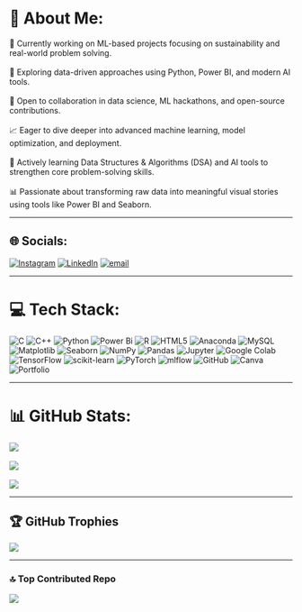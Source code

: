 # 💫 About Me: 
🔭 Currently working on ML-based projects focusing on sustainability and real-world problem solving.<br>  
🧠 Exploring data-driven approaches using Python, Power BI, and modern AI tools.<br>  
🤝 Open to collaboration in data science, ML hackathons, and open-source contributions.<br>  
📈 Eager to dive deeper into advanced machine learning, model optimization, and deployment.<br>  
🌱 Actively learning Data Structures & Algorithms (DSA) and AI tools to strengthen core problem-solving skills.<br>  
📊 Passionate about transforming raw data into meaningful visual stories using tools like Power BI and Seaborn.  

---

## 🌐 Socials:
[![Instagram](https://img.shields.io/badge/Instagram-%23E4405F.svg?logo=Instagram&logoColor=white)](https://instagram.com/jain.utkarsh_) 
[![LinkedIn](https://img.shields.io/badge/LinkedIn-%230077B5.svg?logo=linkedin&logoColor=white)](https://linkedin.com/in/utkarsh-jain-5605-uj) 
[![email](https://img.shields.io/badge/Email-D14836?logo=gmail&logoColor=white)](mailto:jain.utkarsh.5605@gmail.com)

---

# 💻 Tech Stack:
![C](https://img.shields.io/badge/c-%2300599C.svg?style=for-the-badge&logo=c&logoColor=white) 
![C++](https://img.shields.io/badge/c++-%2300599C.svg?style=for-the-badge&logo=c%2B%2B&logoColor=white) 
![Python](https://img.shields.io/badge/python-3670A0?style=for-the-badge&logo=python&logoColor=ffdd54) 
![Power Bi](https://img.shields.io/badge/power_bi-F2C811?style=for-the-badge&logo=powerbi&logoColor=black) 
![R](https://img.shields.io/badge/r-%23276DC3.svg?style=for-the-badge&logo=r&logoColor=white) 
![HTML5](https://img.shields.io/badge/html5-%23E34F26.svg?style=for-the-badge&logo=html5&logoColor=white) 
![Anaconda](https://img.shields.io/badge/Anaconda-%2344A833.svg?style=for-the-badge&logo=anaconda&logoColor=white) 
![MySQL](https://img.shields.io/badge/mysql-4479A1.svg?style=for-the-badge&logo=mysql&logoColor=white) 
![Matplotlib](https://img.shields.io/badge/Matplotlib-%23ffffff.svg?style=for-the-badge&logo=Matplotlib&logoColor=black) 
![Seaborn](https://img.shields.io/badge/Seaborn-%230C5A93.svg?style=for-the-badge&logo=seaborn&logoColor=white) 
![NumPy](https://img.shields.io/badge/numpy-%23013243.svg?style=for-the-badge&logo=numpy&logoColor=white) 
![Pandas](https://img.shields.io/badge/pandas-%23150458.svg?style=for-the-badge&logo=pandas&logoColor=white) 
![Jupyter](https://img.shields.io/badge/Jupyter-%23DA5B0B.svg?style=for-the-badge&logo=Jupyter&logoColor=white) 
![Google Colab](https://img.shields.io/badge/Google_Colab-%23F9AB00.svg?style=for-the-badge&logo=googlecolab&logoColor=black) 
![TensorFlow](https://img.shields.io/badge/TensorFlow-%23E6E6E6.svg?style=for-the-badge&logo=TensorFlow&logoColor=FF6F00) 
![scikit-learn](https://img.shields.io/badge/scikit--learn-%23F7931E.svg?style=for-the-badge&logo=scikit-learn&logoColor=white) 
![PyTorch](https://img.shields.io/badge/PyTorch-%23EE4C2C.svg?style=for-the-badge&logo=PyTorch&logoColor=white) 
![mlflow](https://img.shields.io/badge/mlflow-%23d9ead3.svg?style=for-the-badge&logo=numpy&logoColor=blue) 
![GitHub](https://img.shields.io/badge/github-%23121011.svg?style=for-the-badge&logo=github&logoColor=white) 
![Canva](https://img.shields.io/badge/Canva-%2300C4CC.svg?style=for-the-badge&logo=Canva&logoColor=white) 
![Portfolio](https://img.shields.io/badge/Portfolio-%23000000.svg?style=for-the-badge&logo=firefox&logoColor=#FF7139)

---

# 📊 GitHub Stats:
![](https://github-readme-stats.vercel.app/api?username=UtkarshJain05&theme=highcontrast&hide_border=false&include_all_commits=true&count_private=false)<br/>  
![](https://nirzak-streak-stats.vercel.app/?user=UtkarshJain05&theme=highcontrast&hide_border=false)<br/>  
![](https://github-readme-stats.vercel.app/api/top-langs/?username=UtkarshJain05&theme=highcontrast&hide_border=false&include_all_commits=true&count_private=false&layout=compact)  

---

## 🏆 GitHub Trophies
![](https://github-profile-trophy.vercel.app/?username=UtkarshJain05&theme=darkhub&no-frame=false&no-bg=false&margin-w=4)  

---

### 🔝 Top Contributed Repo
![](https://github-contributor-stats.vercel.app/api?username=UtkarshJain05&limit=5&theme=dark&combine_all_yearly_contributions=true)  
